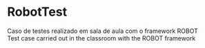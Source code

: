 # RobotTest
Caso de testes realizado em sala de aula com o framework ROBOT <br>
Test case carried out in the classroom with the ROBOT framework
